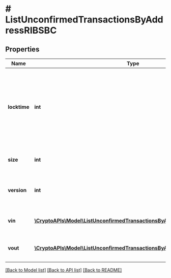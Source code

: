 # # ListUnconfirmedTransactionsByAddressRIBSBC

## Properties

Name | Type | Description | Notes
------------ | ------------- | ------------- | -------------
**locktime** | **int** | Represents the locktime on the transaction on the specific blockchain, i.e. the blockheight at which the transaction is valid. |
**size** | **int** | Represents the total size of this transaction. |
**version** | **int** | Represents the transaction&#39;s version number. |
**vin** | [**\CryptoAPIs\Model\ListUnconfirmedTransactionsByAddressRIBSBCVinInner[]**](ListUnconfirmedTransactionsByAddressRIBSBCVinInner.md) | Represents the transaction inputs. |
**vout** | [**\CryptoAPIs\Model\ListUnconfirmedTransactionsByAddressRIBSBCVoutInner[]**](ListUnconfirmedTransactionsByAddressRIBSBCVoutInner.md) | Represents the transaction outputs. |

[[Back to Model list]](../../README.md#models) [[Back to API list]](../../README.md#endpoints) [[Back to README]](../../README.md)

